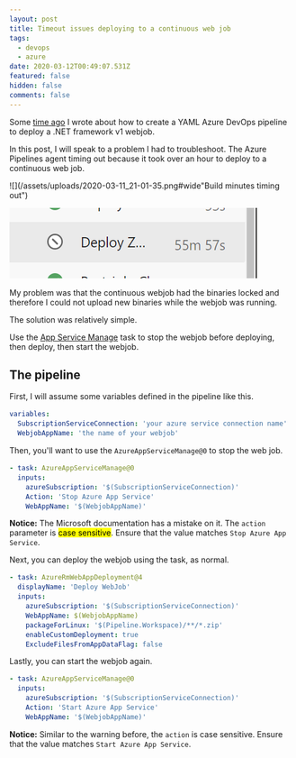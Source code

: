 ```yaml
---
layout: post
title: Timeout issues deploying to a continuous web job
tags:
  - devops
  - azure
date: 2020-03-12T00:49:07.531Z
featured: false
hidden: false
comments: false
---
```

Some [time ago](https://gaunacode.com/ci-cd-for-net-framework-web-jobs) I wrote about how to create a YAML Azure DevOps pipeline to deploy a .NET framework v1 webjob. 

In this post, I will speak to a problem I had to troubleshoot. The Azure Pipelines agent timing out because it took over an hour to deploy to a continuous web job.

<!--more-->

![](/assets/uploads/2020-03-11_21-01-35.png#wide"Build minutes timing out")

![](/assets/uploads/2020-03-11_21-01-23.png#center "Deploy step is taking over an hour")

My problem was that the continuous webjob had the binaries locked and therefore I could not upload new binaries while the webjob was running. 

The solution was relatively simple. 

Use the [App Service Manage](https://docs.microsoft.com/en-us/azure/devops/pipelines/tasks/deploy/azure-app-service-manage?view=azure-devops) task to stop the webjob before deploying, then deploy, then start the webjob.

## The pipeline

First, I will assume some variables defined in the pipeline like this.

```yaml
variables:
  SubscriptionServiceConnection: 'your azure service connection name'
  WebjobAppName: 'the name of your webjob'
```

Then, you'll want to use the `AzureAppServiceManage@0` to stop the web job.

```yaml
- task: AzureAppServiceManage@0
  inputs:
    azureSubscription: '$(SubscriptionServiceConnection)'
    Action: 'Stop Azure App Service'
    WebAppName: '$(WebjobAppName)'
```

**Notice:** The Microsoft documentation has a mistake on it. The `action` parameter is <mark>case sensitive</mark>. Ensure that the value matches `Stop Azure App Service`.

Next, you can deploy the webjob using the  task, as normal.

```yaml
- task: AzureRmWebAppDeployment@4
  displayName: 'Deploy WebJob'
  inputs:
    azureSubscription: '$(SubscriptionServiceConnection)'
    WebAppName: $(WebjobAppName)
    packageForLinux: '$(Pipeline.Workspace)/**/*.zip'
    enableCustomDeployment: true
    ExcludeFilesFromAppDataFlag: false
```

Lastly, you can start the webjob again.

```yaml
- task: AzureAppServiceManage@0
  inputs:
    azureSubscription: '$(SubscriptionServiceConnection)'
    Action: 'Start Azure App Service'
    WebAppName: '$(WebjobAppName)'
```

**Notice:** Similar to the warning before, the `action` is case sensitive. Ensure that the value matches `Start Azure App Service`.
